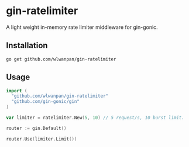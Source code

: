# gin-ratelimiter

A light weight in-memory rate limiter middleware for gin-gonic.

## Installation

```
go get github.com/wlwanpan/gin-ratelimiter
```

## Usage

```go
import (
  "github.com/wlwanpan/gin-ratelimiter"
  "github.com/gin-gonic/gin"
)

var limiter = ratelimiter.New(5, 10) // 5 request/s, 10 burst limit.

router := gin.Default()

router.Use(limiter.Limit())
```
